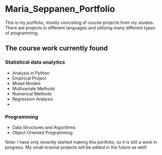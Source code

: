 # Maria_Seppanen_Portfolio

This is my portfolio, mostly concisting of course projects from my studies. There are projects in different languages and utilizing many different types of programming. 

## The course work currently found

### Statistical data analytics
* Analysis in Python
* Empirical Project
* Mixed Models
* Multivariate Methods
* Numerical Methods
* Regression Analysis 
* 
### Programming
* Data Structures and Algorithms
* Object Oriented Programming


*Note:* I have only recently started making this portfolio, so it is still a work in progress. My small ersonal projects will be added in the future as well! 

